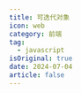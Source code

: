 ```yaml
---
title: 可迭代对象
icon: web
category: 前端
tag:
  - javascript
isOriginal: true
date: 2024-07-04
article: false
---
```


<!-- more -->

